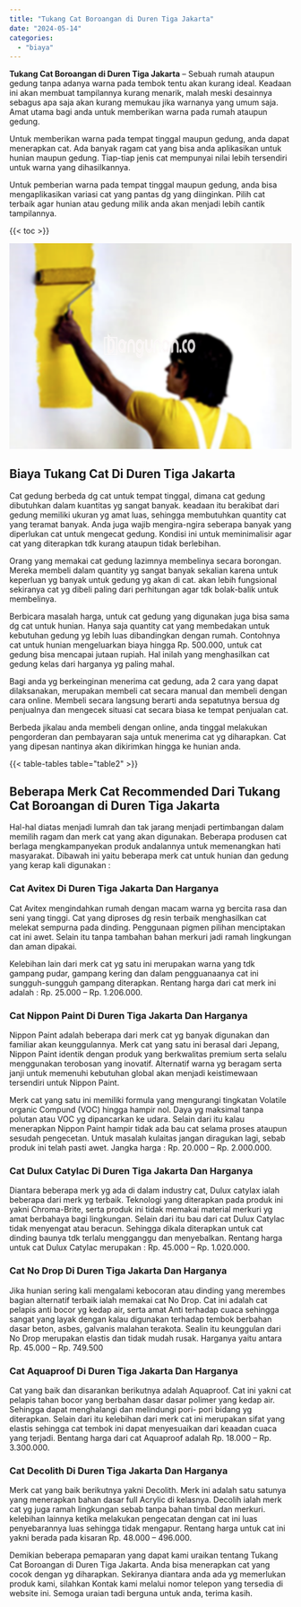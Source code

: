 ```yaml
---
title: "Tukang Cat Boroangan di Duren Tiga Jakarta"
date: "2024-05-14"
categories: 
  - "biaya"
---
```


**Tukang Cat Boroangan di Duren Tiga Jakarta** – Sebuah rumah ataupun gedung tanpa adanya warna pada tembok tentu akan kurang ideal. Keadaan ini akan membuat tampilannya kurang menarik, malah meski desainnya sebagus apa saja akan kurang memukau jika warnanya yang umum saja. Amat utama bagi anda untuk memberikan warna pada rumah ataupun gedung.

Untuk memberikan warna pada tempat tinggal maupun gedung, anda dapat menerapkan cat. Ada banyak ragam cat yang bisa anda aplikasikan untuk hunian maupun gedung. Tiap-tiap jenis cat mempunyai nilai lebih tersendiri untuk warna yang dihasilkannya.

Untuk pemberian warna pada tempat tinggal maupun gedung, anda bisa mengaplikasikan variasi cat yang pantas dg yang diinginkan. Pilih cat terbaik agar hunian atau gedung milik anda akan menjadi lebih cantik tampilannya.

{{< toc >}}

![Tukang Cat Boroangan di Duren Tiga Jakarta](/images/jasa-cat-murah20.png)

## Biaya Tukang Cat Di Duren Tiga Jakarta

Cat gedung berbeda dg cat untuk tempat tinggal, dimana cat gedung dibutuhkan dalam kuantitas yg sangat banyak. keadaan itu berakibat dari gedung memiliki ukuran yg amat luas, sehingga membutuhkan quantity cat yang teramat banyak. Anda juga wajib mengira-ngira seberapa banyak yang diperlukan cat untuk mengecat gedung. Kondisi ini untuk meminimalisir agar cat yang diterapkan tdk kurang ataupun tidak berlebihan.

Orang yang memakai cat gedung lazimnya membelinya secara borongan. Mereka membeli dalam quantity yg sangat banyak sekalian karena untuk keperluan yg banyak untuk gedung yg akan di cat. akan lebih fungsional sekiranya cat yg dibeli paling dari perhitungan agar tdk bolak-balik untuk membelinya.

Berbicara masalah harga, untuk cat gedung yang digunakan juga bisa sama dg cat untuk hunian. Hanya saja quantity cat yang membedakan untuk kebutuhan gedung yg lebih luas dibandingkan dengan rumah. Contohnya cat untuk hunian mengeluarkan biaya hingga Rp. 500.000, untuk cat gedung bisa mencapai jutaan rupiah. Hal inilah yang menghasilkan cat gedung kelas dari harganya yg paling mahal.

Bagi anda yg berkeinginan menerima cat gedung, ada 2 cara yang dapat dilaksanakan, merupakan membeli cat secara manual dan membeli dengan cara online. Membeli secara langsung berarti anda sepatutnya bersua dg penjualnya dan mengecek situasi cat secara biasa ke tempat penjualan cat.

Berbeda jikalau anda membeli dengan online, anda tinggal melakukan pengorderan dan pembayaran saja untuk menerima cat yg diharapkan. Cat yang dipesan nantinya akan dikirimkan hingga ke hunian anda.

{{< table-tables table="table2" >}}

## Beberapa Merk Cat Recommended Dari Tukang Cat Boroangan di Duren Tiga Jakarta

Hal-hal diatas menjadi lumrah dan tak jarang menjadi pertimbangan dalam memilih ragam dan merk cat yang akan digunakan. Beberapa produsen cat berlaga mengkampanyekan produk andalannya untuk memenangkan hati masyarakat. Dibawah ini yaitu beberapa merk cat untuk hunian dan gedung yang kerap kali digunakan :

### Cat Avitex Di Duren Tiga Jakarta Dan Harganya

Cat Avitex mengindahkan rumah dengan macam warna yg bercita rasa dan seni yang tinggi. Cat yang diproses dg resin terbaik menghasilkan cat melekat sempurna pada dinding. Penggunaan pigmen pilihan menciptakan cat ini awet. Selain itu tanpa tambahan bahan merkuri jadi ramah lingkungan dan aman dipakai.

Kelebihan lain dari merk cat yg satu ini merupakan warna yang tdk gampang pudar, gampang kering dan dalam pengguanaanya cat ini sungguh-sungguh gampang diterapkan. Rentang harga dari cat merk ini adalah : Rp. 25.000 – Rp. 1.206.000.

### Cat Nippon Paint Di Duren Tiga Jakarta Dan Harganya

Nippon Paint adalah beberapa dari merk cat yg banyak digunakan dan familiar akan keunggulannya. Merk cat yang satu ini berasal dari Jepang, Nippon Paint identik dengan produk yang berkwalitas premium serta selalu menggunakan terobosan yang inovatif. Alternatif warna yg beragam serta janji untuk memenuhi kebutuhan global akan menjadi keistimewaan tersendiri untuk Nippon Paint.

Merk cat yang satu ini memiliki formula yang mengurangi tingkatan Volatile organic Compund (VOC) hingga hampir nol. Daya yg maksimal tanpa polutan atau VOC yg dipancarkan ke udara. Selain dari itu kalau menerapkan Nippon Paint hampir tidak ada bau cat selama proses ataupun sesudah pengecetan. Untuk masalah kulaitas jangan diragukan lagi, sebab produk ini telah pasti awet. Jangka harga : Rp. 20.000 – Rp. 2.000.000.

### Cat Dulux Catylac Di Duren Tiga Jakarta Dan Harganya

Diantara beberapa merk yg ada di dalam industry cat, Dulux catylax ialah beberapa dari merk yg terbaik. Teknologi yang diterapkan pada produk ini yakni Chroma-Brite, serta produk ini tidak memakai material merkuri yg amat berbahaya bagi lingkungan. Selain dari itu bau dari cat Dulux Catylac tidak menyengat atau beracun. Sehingga dikala diterapkan untuk cat dinding baunya tdk terlalu mengganggu dan menyebalkan. Rentang harga untuk cat Dulux Catylac merupakan : Rp. 45.000 – Rp. 1.020.000.

### Cat No Drop Di Duren Tiga Jakarta Dan Harganya

Jika hunian sering kali mengalami kebocoran atau dinding yang merembes bagian alternatif terbaik ialah memakai cat No Drop. Cat ini adalah cat pelapis anti bocor yg kedap air, serta amat Anti terhadap cuaca sehingga sangat yang layak dengan kalau digunakan terhadap tembok berbahan dasar beton, asbes, galvanis malahan terakota. Sealin itu keunggulan dari No Drop merupakan elastis dan tidak mudah rusak. Harganya yaitu antara Rp. 45.000 – Rp. 749.500

### Cat Aquaproof Di Duren Tiga Jakarta Dan Harganya

Cat yang baik dan disarankan berikutnya adalah Aquaproof. Cat ini yakni cat pelapis tahan bocor yang berbahan dasar dasar polimer yang kedap air. Sehingga dapat menghalangi dan melindungi pori- pori bidang yg diterapkan. Selain dari itu kelebihan dari merk cat ini merupakan sifat yang elastis sehingga cat tembok ini dapat menyesuaikan dari keaadan cuaca yang terjadi. Bentang harga dari cat Aquaproof adalah Rp. 18.000 – Rp. 3.300.000.

### Cat Decolith Di Duren Tiga Jakarta Dan Harganya

Merk cat yang baik berikutnya yakni Decolith. Merk ini adalah satu satunya yang menerapkan bahan dasar full Acrylic di kelasnya. Decolih ialah merk cat yg juga ramah lingkungan sebab tanpa bahan timbal dan merkuri. kelebihan lainnya ketika melakukan pengecatan dengan cat ini luas penyebarannya luas sehingga tidak mengapur. Rentang harga untuk cat ini yakni berada pada kisaran Rp. 48.000 – 496.000.

Demikian beberapa pemaparan yang dapat kami uraikan tentang Tukang Cat Boroangan di Duren Tiga Jakarta. Anda bisa menerapkan cat yang cocok dengan yg diharapkan. Sekiranya diantara anda ada yg memerlukan produk kami, silahkan Kontak kami melalui nomor telepon yang tersedia di website ini. Semoga uraian tadi berguna untuk anda, terima kasih.
